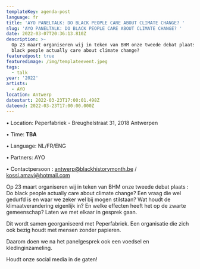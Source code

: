 ```yaml
---
templateKey: agenda-post
language: fr
title: 'AYO PANELTALK: DO BLACK PEOPLE CARE ABOUT CLIMATE CHANGE? '
slug: 'AYO PANELTALK: DO BLACK PEOPLE CARE ABOUT CLIMATE CHANGE? '
date: 2022-03-07T20:36:13.810Z
description: >-
  Op 23 maart organiseren wij in teken van BHM onze tweede debat plaats : Do
  black people actually care about climate change? 
featuredpost: true
featuredimage: /img/templateevent.jpeg
tags:
  - talk
year: '2022'
artists:
  - AYO
location: Antwerp
datestart: 2022-03-23T17:00:01.498Z
dateend: 2022-03-23T17:00:00.000Z
---
```

•	Location: Peperfabriek - Breughelstraat 31, 2018 Antwerpen

•	Time: **TBA**

•	Language: NL/FR/ENG

•	Partners: AYO

•	Contactpersoon : antwerp@blackhistorymonth.be / kossi.amavi@hotmail.com 



Op 23 maart organiseren wij in teken van BHM onze tweede debat plaats : Do black people actually care about climate change? Een vraag die wel gedurfd is en waar we zeker wel bij mogen stilstaan? Wat houdt de klimaatverandering eigenlijk in? En welke effecten heeft het op de zwarte gemeenschap? Laten we met elkaar in gesprek gaan. 

Dit wordt samen georganiseerd met Peperfabriek. Een organisatie die zich ook bezig houdt met mensen zonder papieren. 

Daarom doen we na het panelgesprek ook een voedsel en kledinginzameling. 

Houdt onze social media in de gaten!
